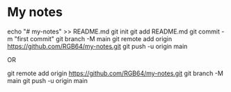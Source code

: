 # My notes

echo "# my-notes" >> README.md
git init
git add README.md
git commit -m "first commit"
git branch -M main
git remote add origin https://github.com/RGB64/my-notes.git
git push -u origin main

OR

git remote add origin https://github.com/RGB64/my-notes.git
git branch -M main
git push -u origin main
